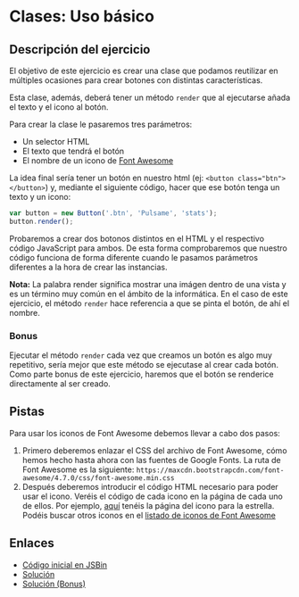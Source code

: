 # Clases: Uso básico

## Descripción del ejercicio

El objetivo de este ejercicio es crear una clase que podamos reutilizar en múltiples ocasiones para crear botones con distintas características.

Esta clase, además, deberá tener un método `render` que al ejecutarse añada el texto y el icono al botón.

Para crear la clase le pasaremos tres parámetros:
- Un selector HTML
- El texto que tendrá el botón
- El nombre de un icono de [Font Awesome](http://fontawesome.io/icons/)

La idea final sería tener un botón en nuestro html (ej: `<button class="btn"></button>`) y, mediante el siguiente código, hacer que ese botón tenga un texto y un icono:

```js
var button = new Button('.btn', 'Pulsame', 'stats');
button.render();

```

Probaremos a crear dos botonos distintos en el HTML y el respectivo código JavaScript para ambos. De esta forma comprobaremos que nuestro código funciona de forma diferente cuando le pasamos parámetros diferentes a la hora de crear las instancias.

**Nota:** La palabra render significa mostrar una imágen dentro de una vista y es un término muy común en el ámbito de la informática. En el caso de este ejercicio, el método `render` hace referencia a que se pinta el botón, de ahí el nombre.

### Bonus

Ejecutar el método `render` cada vez que creamos un botón es algo muy repetitivo, sería mejor que este método se ejecutase al crear cada botón. Como parte bonus de este ejercicio, haremos que el botón se renderice directamente al ser creado.

## Pistas

Para usar los iconos de Font Awesome debemos llevar a cabo dos pasos:

1. Primero deberemos enlazar el CSS del archivo de Font Awesome, cómo hemos hecho hasta ahora con las fuentes de Google Fonts. La ruta de Font Awesome es la siguiente: `https://maxcdn.bootstrapcdn.com/font-awesome/4.7.0/css/font-awesome.min.css`
2. Después deberemos introducir el código HTML necesario para poder usar el icono. Veréis el código de cada icono en la página de cada uno de ellos. Por ejemplo, [aquí](http://fontawesome.io/icon/star/) tenéis la página del icono para la estrella. Podéis buscar otros iconos en el [listado de iconos de Font Awesome](http://fontawesome.io/icons/)

## Enlaces

- [Código inicial en JSBin](http://jsbin.com/huyofozeje/edit?html,js,output)
- [Solución](http://jsbin.com/wejinapivi/1/edit?html,js,output)
- [Solución (Bonus)](http://jsbin.com/qezatakufi/edit?html,js,output)
